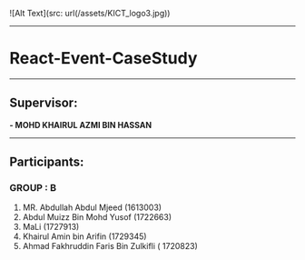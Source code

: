 ![Alt Text](src: url(/assets/KICT_logo3.jpg))
* * * * *
# React-Event-CaseStudy
* * * * *

## Supervisor:

**- MOHD KHAIRUL AZMI BIN HASSAN**
* * * * *

## Participants:
### GROUP  : **B**
1. MR. Abdullah Abdul Mjeed (1613003)
2. Abdul Muizz Bin Mohd Yusof (1722663)
3. MaLi (1727913)
4. Khairul Amin bin Arifin (1729345)
5. Ahmad Fakhruddin Faris Bin Zulkifli ( 1720823)




